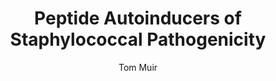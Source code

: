 ---
author: Tom Muir
funder: National Institutes of Health (US)
layout: grant
link:
- https://www.niaid.nih.gov/sites/default/files/2-R01-AI042783-16A1_Muir_Application.pdf
- https://www.niaid.nih.gov/sites/default/files/2-R01-AI042783-16A1_Muir_Summary.pdf
link_name:
- Proposal
- Summary Statement
program: R01
status: funded
title: Peptide Autoinducers of Staphylococcal Pathogenicity
year: 2016
---